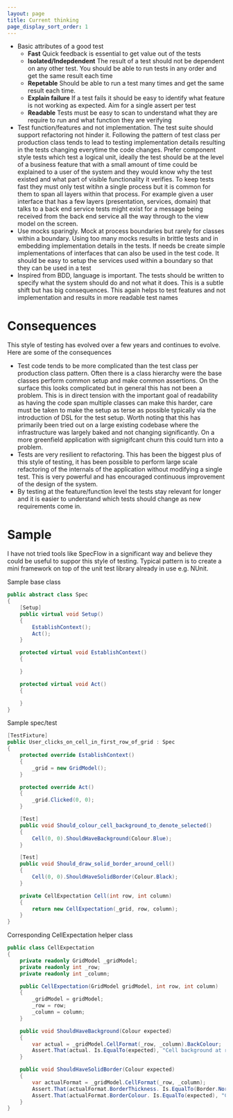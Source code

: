 ```yaml
---
layout: page
title: Current thinking
page_display_sort_order: 1
---
```


* Basic attributes of a good test
   * **Fast** Quick feedback is essential to get value out of the tests
   * **Isolated/Indepdendent** The result of a test should not be dependent on any other test.  You should be able to run tests in any order and get the same result each time
   * **Repetable** Should be able to run a test many times and get the same result each time.
   * **Explain failure** If a test fails it should be easy to identify what feature is not working as expected.  Aim for a single assert per test
   * **Readable** Tests must be easy to scan to understand what they are require to run and what function they are verifying
* Test function/features and not implementation.  The test suite should support refactoring not hinder it.  Following the pattern of test class per production class tends to lead to testing implementation details resulting in the tests changing everytime the code changes.  Prefer component style tests which test a logical unit, ideally the test should be at the level of a business feature that with a small amount of time could be explained to a user of the system and they would know why the test existed and what part of visible functionality it verifies.  To keep tests fast they must only test witihn a single process but it is common for them to span all layers within that process.  For example given a user interface that has a few layers (presentation, services, domain) that talks to a back end service tests might exist for a message being received from the back end service all the way through to the view model on the screen.
* Use mocks sparingly.  Mock at process boundaries but rarely for classes within a boundary.  Using too many mocks results in brittle tests and in embedding implementation details in the tests.  If needs be create simple implementations of interfaces that can also be used in the test code.  It should be easy to setup the services used within a boundary so that they can be used in a test
* Inspired from BDD, language is important.  The tests should be written to specify what the system should do and not what it does.  This is a subtle shift but has big consequences.  This again helps to test features and not implementation and results in more readable test names

# Consequences

This style of testing has evolved over a few years and continues to evolve.  Here are some of the consequences

* Test code tends to be more complicated than the test class per production class pattern.  Often there is a class hierarchy were the base classes perform common setup and make common assertions.  On the surface this looks complicated but in general this has not been a problem.  This is in direct tension with the important goal of readability as having the code span multiple classes can make this harder, care must be taken to make the setup as terse as possible typically via the introduction of DSL for the test setup.  Worth noting that this has primarily been tried out on a large existing codebase where the infrastructure was largely baked and not changing significantly.  On a more greenfield application with signigifcant churn this could turn into a problem.
* Tests are very resilient to refactoring.  This has been the biggest plus of this style of testing, it has been possible to perform large scale refactoring of the internals of the application without modifying a single test.  This is very powerful and has encouraged continuous improvement of the design of the system.
* By testing at the feature/function level the tests stay relevant for longer and it is easier to understand which tests should change as new requirements come in.

# Sample

I have not tried tools like SpecFlow in a significant way and believe they could be useful to suppor this style of testing.  Typical pattern is to create a mini framework on top of the unit test library already in use e.g. NUnit.

Sample base class

``` c#
public abstract class Spec 
{
    [Setup]
    public virtual void Setup()
    {
        EstablishContext();
        Act();
    }

    protected virtual void EstablishContext()
    {

    }

    protected virtual void Act()
    {

    }
}
```

Sample spec/test

``` c#
[TestFixture]
public User_clicks_on_cell_in_first_row_of_grid : Spec
{
    protected override EstablishContext() 
    {
        _grid = new GridModel();
    }

    protected override Act() 
    {
        _grid.Clicked(0, 0);
    }

    [Test]
    public void Should_colour_cell_background_to_denote_selected() 
    {
        Cell(0, 0).ShouldHaveBackground(Colour.Blue);
    }

    [Test]
    public void Should_draw_solid_border_around_cell()
    {
        Cell(0, 0).ShouldHaveSolidBorder(Colour.Black);
    }

    private CellExpectation Cell(int row, int column)
    {
        return new CellExpectation(_grid, row, column);
    }
}

```

Corresponding CellExpectation helper class

``` c#
public class CellExpectation
{
    private readonly GridModel _gridModel;
    private readonly int _row;
    private readonly int _column;

    public CellExpectation(GridModel gridModel, int row, int column)
    {
        _gridModel = gridModel;
        _row = row;
        _column = column;
    }

    public void ShouldHaveBackground(Colour expected)
    {
        var actual = _gridModel.CellFormat(_row, _column).BackColour;
        Assert.That(actual. Is.EqualTo(expected), "Cell background at row {0} column {1} incorrect", _row, _column);
    }

    public void ShouldHaveSolidBorder(Colour expected)
    {
        var actualFormat = _gridModel.CellFormat(_row, _column);
        Assert.That(actualFormat.BorderThickness. Is.EqualTo(Border.Normal), "Cell border at row {0} column {1} incorrect", _row, _column);
        Assert.That(actualFormat.BorderColour. Is.EqualTo(expected), "Cell background at row {0} column {1} incorrect", _row, _column);
    }
}
```